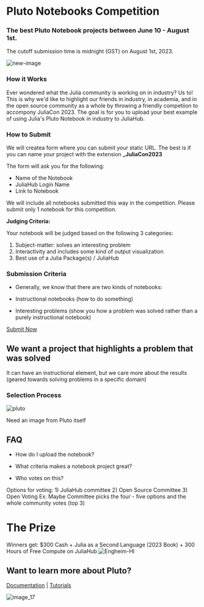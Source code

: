 # Pluto Notebooks Competition

### The best Pluto Notebook projects between June 10 - August 1st. 
The cutoff submission time is midnight (GST) on August 1st, 2023.

![new-image](https://github.com/Dattax/sample_jl/assets/1408846/00826dc9-6512-40e9-92d0-6ead665609bf)

### How it Works

Ever wondered what the Julia community is working on in industry? Us to! This is why we'd like to highlight our friends in industry, in academia, and in the open source community as a whole by throwing a friendly competiion to accompony JuliaCon 2023. The goal is for you to upload your best example of using Julia's Pluto Notebook in industry to JuliaHub. 

### How to Submit

We will createa form where you can submit your static URL. The best is if you can name your project with the extension **_JuliaCon2023**

The form will ask you for the following: 

* Name of the Notebook
* JuliaHub Login Name
* Link to Notebook

We will include all notebooks submitted this way in the competition. Please submit only 1 notebook for this competition.

**Judging Criteria:**

Your notebook will be judged based on the following 3 categories:

1. Subject-matter: solves an interesting problem
2. Interactivity and includes some kind of output visualization
3. Best use of a Julia Package(s) / JuliaHub 

### Submission Criteria

* Generally, we know that there are two kinds of notebooks: 

* Instructional notebooks (how to do something)

* Interesting problems (show you how a problem was solved rather than a purely instructional notebook)

<a href="https://juliahub.com/" class="button big">Submit Now</a>

## We want a project that highlights a problem that was solved
It can have an instructional element, but we care more about the results (geared towards solving problems in a specific domain)

### Selection Process

<example image from Pluto itself>![pluto](https://github.com/Dattax/sample_jl/assets/1408846/23dbe7ac-ad83-4a5e-afef-6e645b06a1ab)

Need an image from Pluto itself

## FAQ

+ How do I upload the notebook?

+ What criteria makes a notebook project great?

+ Who votes on this?
  
Options for voting: 1) JuliaHub committee 2) Open Source Committee 3) Open Voting
Ex: Maybe Committee picks the four - five options and the whole community votes (top 3)

# The Prize
  
Winners get: $300 Cash + Julia as a Second Language (2023 Book) + 300 Hours of Free Compute on JuliaHub
![Engheim-HI](https://github.com/Dattax/sample_jl/assets/1408846/78956cd0-2066-4f0f-87aa-5bf103f17559)
  
 ## Want to learn more about Pluto?
  
 [Documentation](https://help.juliahub.com/juliahub/stable/tutorials/pluto_notebooks/) | [Tutorials](https://featured.plutojl.org/)
  
  ![image_17](https://github.com/Dattax/sample_jl/assets/1408846/3575146a-787f-4645-9ef4-d0aba4e768fc)


